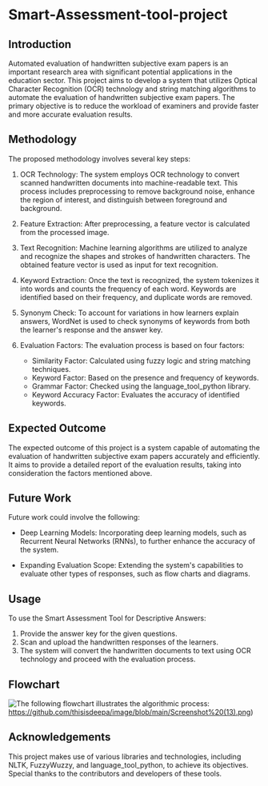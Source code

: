 # Smart-Assessment-tool-project

## Introduction
Automated evaluation of handwritten subjective exam papers is an important research area with significant potential applications in the education sector. This project aims to develop a system that utilizes Optical Character Recognition (OCR) technology and string matching algorithms to automate the evaluation of handwritten subjective exam papers. The primary objective is to reduce the workload of examiners and provide faster and more accurate evaluation results.

## Methodology
The proposed methodology involves several key steps:

1. OCR Technology: The system employs OCR technology to convert scanned handwritten documents into machine-readable text. This process includes preprocessing to remove background noise, enhance the region of interest, and distinguish between foreground and background.

2. Feature Extraction: After preprocessing, a feature vector is calculated from the processed image.

3. Text Recognition: Machine learning algorithms are utilized to analyze and recognize the shapes and strokes of handwritten characters. The obtained feature vector is used as input for text recognition.

4. Keyword Extraction: Once the text is recognized, the system tokenizes it into words and counts the frequency of each word. Keywords are identified based on their frequency, and duplicate words are removed.

5. Synonym Check: To account for variations in how learners explain answers, WordNet is used to check synonyms of keywords from both the learner's response and the answer key.

6. Evaluation Factors: The evaluation process is based on four factors:

    - Similarity Factor: Calculated using fuzzy logic and string matching techniques.
    - Keyword Factor: Based on the presence and frequency of keywords.
    - Grammar Factor: Checked using the language_tool_python library.
    - Keyword Accuracy Factor: Evaluates the accuracy of identified keywords.

## Expected Outcome
The expected outcome of this project is a system capable of automating the evaluation of handwritten subjective exam papers accurately and efficiently. It aims to provide a detailed report of the evaluation results, taking into consideration the factors mentioned above.

## Future Work
Future work could involve the following:

  - Deep Learning Models: Incorporating deep learning models, such as Recurrent Neural Networks (RNNs), to further enhance the accuracy of the system.

  - Expanding Evaluation Scope: Extending the system's capabilities to evaluate other types of responses, such as flow charts and diagrams.

## Usage
To use the Smart Assessment Tool for Descriptive Answers:

1. Provide the answer key for the given questions.
2. Scan and upload the handwritten responses of the learners.
3. The system will convert the handwritten documents to text using OCR technology and proceed with the evaluation process.

## Flowchart
![The following flowchart illustrates the algorithmic process:](https://github.com/thisisdeepa/image/blob/main/Screenshot%20(13).png)https://github.com/thisisdeepa/image/blob/main/Screenshot%20(13).png)

## Acknowledgements
This project makes use of various libraries and technologies, including NLTK, FuzzyWuzzy, and language_tool_python, to achieve its objectives. Special thanks to the contributors and developers of these tools.
